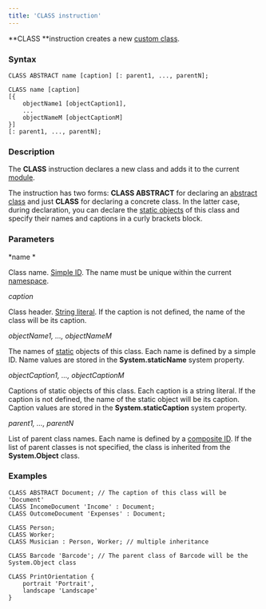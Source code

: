 ```yaml
---
title: 'CLASS instruction'
---
```


**CLASS **instruction creates a new [custom class](User_classes.md).

### Syntax

    CLASS ABSTRACT name [caption] [: parent1, ..., parentN];
     
    CLASS name [caption] 
    [{
        objectName1 [objectCaption1],
        ...
        objectNameM [objectCaptionM]
    }] 
    [: parent1, ..., parentN];

### Description

The **CLASS** instruction declares a new class and adds it to the current [module](Modules.md). 

The instruction has two forms:  **CLASS ABSTRACT** for declaring an [abstract class](User_classes.md#abstract) and just **CLASS** for declaring a concrete class. In the latter case, during declaration, you can declare the [static objects](Static_objects.md)  of this class and specify their names and captions in a curly brackets block.   

### Parameters

*name *

Class name. [Simple ID](IDs.md#id-broken). The name must be unique within the current [namespace](Naming.md#namespace).

*caption*

Class header. [String literal](Literals.md#strliteral-broken). If the caption is not defined, the name of the class will be its caption.  

*objectName1, ..., objectNameM*

The names of [static](Static_objects.md) objects of this class. Each name is defined by a simple ID. Name values are stored in the **System.staticName** system property.

*objectCaption1, ..., objectCaptionM*

Captions of static objects of this class. Each caption is a string literal. If the caption is not defined, the name of the static object will be its caption. Caption values are stored in the **System.staticCaption** system property.

*parent1, ..., parentN*

List of parent class names. Each name is defined by a [composite ID](IDs.md#cid-broken). If the list of parent classes is not specified, the class is inherited from the **System.Object** class.  

### Examples


```lsf
CLASS ABSTRACT Document; // The caption of this class will be 'Document'
CLASS IncomeDocument 'Income' : Document;
CLASS OutcomeDocument 'Expenses' : Document;

CLASS Person;
CLASS Worker;
CLASS Musician : Person, Worker; // multiple inheritance

CLASS Barcode 'Barcode'; // The parent class of Barcode will be the System.Object class

CLASS PrintOrientation {
    portrait 'Portrait',
    landscape 'Landscape'
}
```

